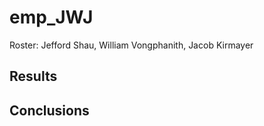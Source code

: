 # emp_JWJ
Roster: Jefford Shau, William Vongphanith, Jacob Kirmayer

## Results ##

## Conclusions ##
